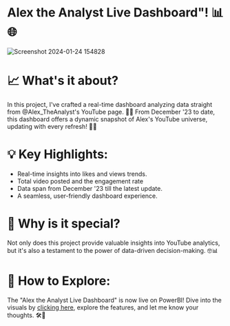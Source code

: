 # Alex the Analyst Live Dashboard"! 📊🌐

![Screenshot 2024-01-24 154828](https://github.com/Adekolaau/Polished-data-hub/assets/128713981/c09dfb85-9d69-4e91-86fb-e00e1026b7c1)

# 📈 What's it about?

In this project, I've crafted a real-time dashboard analyzing data straight from @Alex_TheAnalyst's YouTube page. 🧐🎥 From December '23 to date, this dashboard offers a dynamic snapshot of Alex's YouTube universe, updating with every refresh! 🔄✨

# 💡 Key Highlights:

- Real-time insights into likes and views trends.
- Total video posted and the engagement rate
- Data span from December '23 till the latest update.
- A seamless, user-friendly dashboard experience.

# 🚀 Why is it special?

Not only does this project provide valuable insights into YouTube analytics, but it's also a testament to the power of data-driven decision-making. 🤓📊

# 🌟 How to Explore:

The "Alex the Analyst Live Dashboard" is now live on PowerBI! Dive into the visuals by [clicking here](https://app.powerbi.com/groups/me/reports/de3a18b5-dbf2-4385-bd63-635037dd2a75/ReportSection?experience=power-bi&bookmarkGuid=Bookmarkb773ef4d227a72865511), explore the features, and let me know your thoughts. 🛠️🤝
